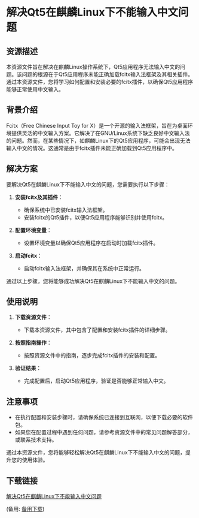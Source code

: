 # 解决Qt5在麒麟Linux下不能输入中文问题

## 资源描述

本资源文件旨在解决在麒麟Linux操作系统下，Qt5应用程序无法输入中文的问题。该问题的根源在于Qt5应用程序未能正确加载fcitx输入法框架及其相关插件。通过本资源文件，您将学习如何配置和安装必要的fcitx插件，以确保Qt5应用程序能够正常使用中文输入。

## 背景介绍

Fcitx（Free Chinese Input Toy for X）是一个开源的输入法框架，旨在为桌面环境提供灵活的中文输入方案。它解决了在GNU/Linux系统下缺乏良好中文输入法的问题。然而，在某些情况下，如麒麟Linux下的Qt5应用程序，可能会出现无法输入中文的情况。这通常是由于fcitx插件未能正确加载到Qt5应用程序中。

## 解决方案

要解决Qt5在麒麟Linux下不能输入中文的问题，您需要执行以下步骤：

1. **安装fcitx及其插件**：
   - 确保系统中已安装fcitx输入法框架。
   - 安装fcitx的Qt5插件，以便Qt5应用程序能够识别并使用fcitx。

2. **配置环境变量**：
   - 设置环境变量以确保Qt5应用程序在启动时加载fcitx插件。

3. **启动fcitx**：
   - 启动fcitx输入法框架，并确保其在系统中正常运行。

通过以上步骤，您将能够成功解决Qt5在麒麟Linux下不能输入中文的问题。

## 使用说明

1. **下载资源文件**：
   - 下载本资源文件，其中包含了配置和安装fcitx插件的详细步骤。

2. **按照指南操作**：
   - 按照资源文件中的指南，逐步完成fcitx插件的安装和配置。

3. **验证结果**：
   - 完成配置后，启动Qt5应用程序，验证是否能够正常输入中文。

## 注意事项

- 在执行配置和安装步骤时，请确保系统已连接到互联网，以便下载必要的软件包。
- 如果您在配置过程中遇到任何问题，请参考资源文件中的常见问题解答部分，或联系技术支持。

通过本资源文件，您将能够轻松解决Qt5在麒麟Linux下不能输入中文的问题，提升您的使用体验。

## 下载链接
[解决Qt5在麒麟Linux下不能输入中文问题](https://pan.quark.cn/s/0757a1f340ea) 

(备用: [备用下载](https://pan.baidu.com/s/1UjIfe2s9m-Yu8leomqdw3w?pwd=1234))
